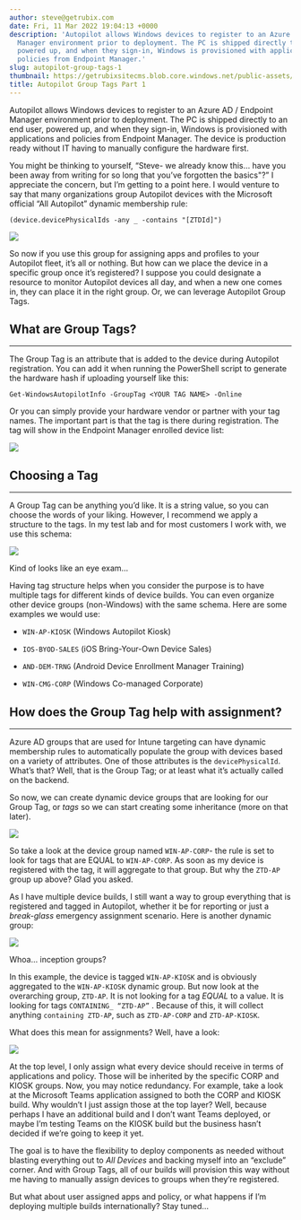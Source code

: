 ```yaml
---
author: steve@getrubix.com
date: Fri, 11 Mar 2022 19:04:13 +0000
description: 'Autopilot allows Windows devices to register to an Azure AD / Endpoint
  Manager environment prior to deployment. The PC is shipped directly to an end user,
  powered up, and when they sign-in, Windows is provisioned with applications and
  policies from Endpoint Manager.'
slug: autopilot-group-tags-1
thumbnail: https://getrubixsitecms.blob.core.windows.net/public-assets/content/v1/thumbnails/autopilot-group-tags-1_thumbnail.jpg
title: Autopilot Group Tags Part 1
---
```


Autopilot allows Windows devices to register to an Azure AD / Endpoint Manager environment prior to deployment. The PC is shipped directly to an end user, powered up, and when they sign-in, Windows is provisioned with applications and policies from Endpoint Manager. The device is production ready without IT having to manually configure the hardware first.

You might be thinking to yourself, “Steve- we already know this… have you been away from writing for so long that you’ve forgotten the basics"?” I appreciate the concern, but I’m getting to a point here. I would venture to say that many organizations group Autopilot devices with the Microsoft official “All Autopilot” dynamic membership rule:

```
(device.devicePhysicalIds -any _ -contains "[ZTDId]")
```

![](https://getrubixsitecms.blob.core.windows.net/public-assets/content/v1/5dd365a31aa1fd743bc30b8e/c6ba0471-8535-4a8f-9eed-d5b3711379f2/All+Autopilot.png)

So now if you use this group for assigning apps and profiles to your Autopilot fleet, it’s all or nothing. But how can we place the device in a specific group once it’s registered? I suppose you could designate a resource to monitor Autopilot devices all day, and when a new one comes in, they can place it in the right group. Or, we can leverage Autopilot Group Tags.

## What are Group Tags?
---

The Group Tag is an attribute that is added to the device during Autopilot registration. You can add it when running the PowerShell script to generate the hardware hash if uploading yourself like this:

``` pwsh
Get-WindowsAutopilotInfo -GroupTag <YOUR TAG NAME> -Online
```

Or you can simply provide your hardware vendor or partner with your tag names. The important part is that the tag is there during registration. The tag will show in the Endpoint Manager enrolled device list:

![](https://getrubixsitecms.blob.core.windows.net/public-assets/content/v1/5dd365a31aa1fd743bc30b8e/d5057a33-b48a-409f-91b8-2218312965d1/Screenshot+2022-03-11+135800.png)

## Choosing a Tag
---

A Group Tag can be anything you’d like. It is a string value, so you can choose the words of your liking. However, I recommend we apply a structure to the tags. In my test lab and for most customers I work with, we use this schema:

![](https://getrubixsitecms.blob.core.windows.net/public-assets/content/v1/5dd365a31aa1fd743bc30b8e/d2815be6-242e-43a9-b25c-390f04baf50e/schema.png)

Kind of looks like an eye exam…

Having tag structure helps when you consider the purpose is to have multiple tags for different kinds of device builds. You can even organize other device groups (non-Windows) with the same schema. Here are some examples we would use:

-   `WIN-AP-KIOSK` (Windows Autopilot Kiosk)
    
-   `IOS-BYOD-SALES` (iOS Bring-Your-Own Device Sales)
    
-   `AND-DEM-TRNG` (Android Device Enrollment Manager Training)
    
-   `WIN-CMG-CORP` (Windows Co-managed Corporate)
    

## How does the Group Tag help with assignment?
---

Azure AD groups that are used for Intune targeting can have dynamic membership rules to automatically populate the group with devices based on a variety of attributes. One of those attributes is the `devicePhysicalId`. What’s that? Well, that is the Group Tag; or at least what it’s actually called on the backend.

So now, we can create dynamic device groups that are looking for our Group Tag, or _tags_ so we can start creating some inheritance (more on that later).

![](https://getrubixsitecms.blob.core.windows.net/public-assets/content/v1/5dd365a31aa1fd743bc30b8e/77e97fac-ea3f-4fc6-aaf1-222eb319f0cb/WIN-AP-CORP.png)

So take a look at the device group named `WIN-AP-CORP`- the rule is set to look for tags that are EQUAL to `WIN-AP-CORP`. As soon as my device is registered with the tag, it will aggregate to that group. But why the `ZTD-AP` group up above? Glad you asked.

As I have multiple device builds, I still want a way to group everything that is registered and tagged in Autopilot, whether it be for reporting or just a _break-glass_ emergency assignment scenario. Here is another dynamic group:

![](https://getrubixsitecms.blob.core.windows.net/public-assets/content/v1/5dd365a31aa1fd743bc30b8e/2dd8b77f-c1f6-43d3-a018-38278038b5c4/kiosk.png)

Whoa… inception groups?

In this example, the device is tagged `WIN-AP-KIOSK` and is obviously aggregated to the `WIN-AP-KIOSK` dynamic group. But now look at the overarching group, `ZTD-AP`. It is not looking for a tag _EQUAL_ to a value. It is looking for tags `CONTAINING_ “ZTD-AP”` . Because of this, it will collect anything `containing ZTD-AP`, such as `ZTD-AP-CORP` and `ZTD-AP-KIOSK`.

What does this mean for assignments? Well, have a look:

![](https://getrubixsitecms.blob.core.windows.net/public-assets/content/v1/5dd365a31aa1fd743bc30b8e/31b24e31-8c86-4058-9380-ba6e45959123/final.png)

At the top level, I only assign what every device should receive in terms of applications and policy. Those will be inherited by the specific CORP and KIOSK groups. Now, you may notice redundancy. For example, take a look at the Microsoft Teams application assigned to both the CORP and KIOSK build. Why wouldn’t I just assign those at the top layer? Well, because perhaps I have an additional build and I don’t want Teams deployed, or maybe I’m testing Teams on the KIOSK build but the business hasn’t decided if we’re going to keep it yet.

The goal is to have the flexibility to deploy components as needed without blasting everything out to _All Devices_ and backing myself into an “exclude” corner. And with Group Tags, all of our builds will provision this way without me having to manually assign devices to groups when they’re registered.

But what about user assigned apps and policy, or what happens if I’m deploying multiple builds internationally? Stay tuned…

